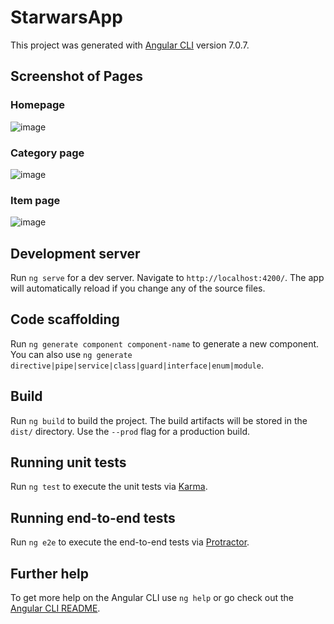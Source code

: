 # StarwarsApp

This project was generated with [Angular CLI](https://github.com/angular/angular-cli) version 7.0.7.

## Screenshot of Pages

### Homepage 
![image](https://user-images.githubusercontent.com/40519064/122634137-17445180-d10f-11eb-943e-ce3d87a0d4e6.png)

### Category page
![image](https://user-images.githubusercontent.com/40519064/122634129-0bf12600-d10f-11eb-854d-91b35e924725.png)

### Item page
![image](https://user-images.githubusercontent.com/40519064/122634098-d6e4d380-d10e-11eb-8def-d0e71ddb1800.png)

## Development server

Run `ng serve` for a dev server. Navigate to `http://localhost:4200/`. The app will automatically reload if you change any of the source files.

## Code scaffolding

Run `ng generate component component-name` to generate a new component. You can also use `ng generate directive|pipe|service|class|guard|interface|enum|module`.

## Build

Run `ng build` to build the project. The build artifacts will be stored in the `dist/` directory. Use the `--prod` flag for a production build.

## Running unit tests

Run `ng test` to execute the unit tests via [Karma](https://karma-runner.github.io).

## Running end-to-end tests

Run `ng e2e` to execute the end-to-end tests via [Protractor](http://www.protractortest.org/).

## Further help

To get more help on the Angular CLI use `ng help` or go check out the [Angular CLI README](https://github.com/angular/angular-cli/blob/master/README.md).
